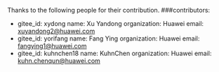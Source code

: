 Thanks to the following people for their contribution.
###contributors:
- gitee_id: xydong
  name: Xu Yandong
  organization: Huawei
  email: xuyandong2@huawei.com
- gitee_id: yorifang
  name: Fang Ying
  organization: Huawei
  email: fangying1@huawei.com
- gitee_id: kuhnchen18
  name: KuhnChen
  organization: Huawei
  email: kuhn.chenqun@huawei.com
